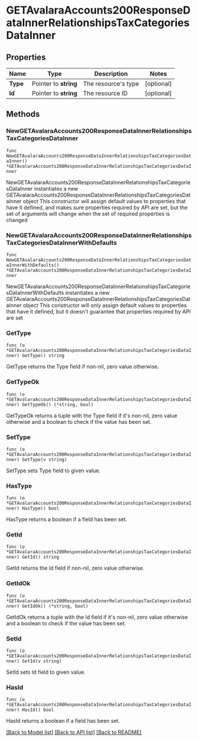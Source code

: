 # GETAvalaraAccounts200ResponseDataInnerRelationshipsTaxCategoriesDataInner

## Properties

Name | Type | Description | Notes
------------ | ------------- | ------------- | -------------
**Type** | Pointer to **string** | The resource&#39;s type | [optional] 
**Id** | Pointer to **string** | The resource ID | [optional] 

## Methods

### NewGETAvalaraAccounts200ResponseDataInnerRelationshipsTaxCategoriesDataInner

`func NewGETAvalaraAccounts200ResponseDataInnerRelationshipsTaxCategoriesDataInner() *GETAvalaraAccounts200ResponseDataInnerRelationshipsTaxCategoriesDataInner`

NewGETAvalaraAccounts200ResponseDataInnerRelationshipsTaxCategoriesDataInner instantiates a new GETAvalaraAccounts200ResponseDataInnerRelationshipsTaxCategoriesDataInner object
This constructor will assign default values to properties that have it defined,
and makes sure properties required by API are set, but the set of arguments
will change when the set of required properties is changed

### NewGETAvalaraAccounts200ResponseDataInnerRelationshipsTaxCategoriesDataInnerWithDefaults

`func NewGETAvalaraAccounts200ResponseDataInnerRelationshipsTaxCategoriesDataInnerWithDefaults() *GETAvalaraAccounts200ResponseDataInnerRelationshipsTaxCategoriesDataInner`

NewGETAvalaraAccounts200ResponseDataInnerRelationshipsTaxCategoriesDataInnerWithDefaults instantiates a new GETAvalaraAccounts200ResponseDataInnerRelationshipsTaxCategoriesDataInner object
This constructor will only assign default values to properties that have it defined,
but it doesn't guarantee that properties required by API are set

### GetType

`func (o *GETAvalaraAccounts200ResponseDataInnerRelationshipsTaxCategoriesDataInner) GetType() string`

GetType returns the Type field if non-nil, zero value otherwise.

### GetTypeOk

`func (o *GETAvalaraAccounts200ResponseDataInnerRelationshipsTaxCategoriesDataInner) GetTypeOk() (*string, bool)`

GetTypeOk returns a tuple with the Type field if it's non-nil, zero value otherwise
and a boolean to check if the value has been set.

### SetType

`func (o *GETAvalaraAccounts200ResponseDataInnerRelationshipsTaxCategoriesDataInner) SetType(v string)`

SetType sets Type field to given value.

### HasType

`func (o *GETAvalaraAccounts200ResponseDataInnerRelationshipsTaxCategoriesDataInner) HasType() bool`

HasType returns a boolean if a field has been set.

### GetId

`func (o *GETAvalaraAccounts200ResponseDataInnerRelationshipsTaxCategoriesDataInner) GetId() string`

GetId returns the Id field if non-nil, zero value otherwise.

### GetIdOk

`func (o *GETAvalaraAccounts200ResponseDataInnerRelationshipsTaxCategoriesDataInner) GetIdOk() (*string, bool)`

GetIdOk returns a tuple with the Id field if it's non-nil, zero value otherwise
and a boolean to check if the value has been set.

### SetId

`func (o *GETAvalaraAccounts200ResponseDataInnerRelationshipsTaxCategoriesDataInner) SetId(v string)`

SetId sets Id field to given value.

### HasId

`func (o *GETAvalaraAccounts200ResponseDataInnerRelationshipsTaxCategoriesDataInner) HasId() bool`

HasId returns a boolean if a field has been set.


[[Back to Model list]](../README.md#documentation-for-models) [[Back to API list]](../README.md#documentation-for-api-endpoints) [[Back to README]](../README.md)


